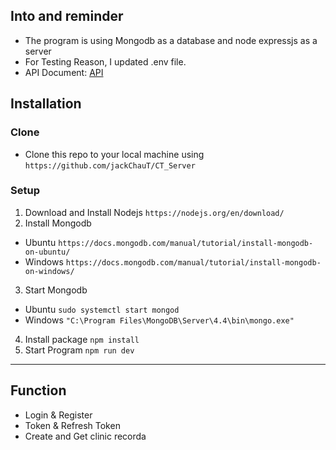 ## Into and reminder
- The program is using Mongodb as a database and node expressjs as a server
- For Testing Reason, I updated .env file.
- API Document: [API](/api.md)
## Installation
### Clone 
- Clone this repo to your local machine using `https://github.com/jackChauT/CT_Server`
### Setup
1. Download and Install Nodejs
`https://nodejs.org/en/download/`
2. Install Mongodb
- Ubuntu
`https://docs.mongodb.com/manual/tutorial/install-mongodb-on-ubuntu/`
- Windows
`https://docs.mongodb.com/manual/tutorial/install-mongodb-on-windows/`
3. Start Mongodb
- Ubuntu
`sudo systemctl start mongod`
- Windows
`"C:\Program Files\MongoDB\Server\4.4\bin\mongo.exe"`
4. Install package
`npm install`
5. Start Program
`npm run dev`
---
## Function
- Login & Register
- Token & Refresh Token
- Create and Get clinic recorda

